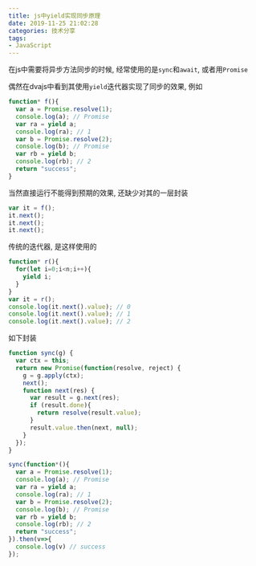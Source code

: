 ```yaml
---
title: js中yield实现同步原理
date: 2019-11-25 21:02:28
categories: 技术分享
tags:
- JavaScript
---
```



在js中需要将异步方法同步的时候, 经常使用的是`sync`和`await`, 或者用`Promise`


偶然在dvajs中看到其使用`yield`迭代器实现了同步的效果, 例如

```js
function* f(){
  var a = Promise.resolve(1);
  console.log(a); // Promise
  var ra = yield a;
  console.log(ra); // 1
  var b = Promise.resolve(2);
  console.log(b); // Promise
  var rb = yield b;
  console.log(rb); // 2
  return "success";
}
```

当然直接运行不能得到预期的效果, 还缺少对其的一层封装
```js
var it = f();
it.next();
it.next();
it.next();
```


传统的迭代器, 是这样使用的

```js
function* r(){
  for(let i=0;i<n;i++){
    yield i;
  }
}
var it = r();
console.log(it.next().value); // 0
console.log(it.next().value); // 1
console.log(it.next().value); // 2
```



如下封装
```js
function sync(g) {
  var ctx = this;
  return new Promise(function(resolve, reject) {
    g = g.apply(ctx);
    next();
    function next(res) {
      var result = g.next(res);
      if (result.done){
        return resolve(result.value);
      }
      result.value.then(next, null);
    }
  });
}

sync(function*(){
  var a = Promise.resolve(1);
  console.log(a); // Promise
  var ra = yield a;
  console.log(ra); // 1
  var b = Promise.resolve(2);
  console.log(b); // Promise
  var rb = yield b;
  console.log(rb); // 2
  return "success";
}).then(v=>{
  console.log(v) // success
});

```